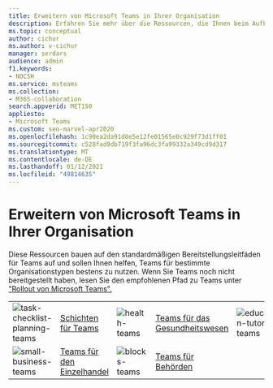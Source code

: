 ```yaml
---
title: Erweitern von Microsoft Teams in Ihrer Organisation
description: Erfahren Sie mehr über die Ressourcen, die Ihnen beim Aufbauen auf der Standardbereitstellung von Teams zur Verfügung stehen, damit Sie Teams für bestimmte Organisationstypen besser nutzen können.
ms.topic: conceptual
author: cichur
ms.author: v-cichur
manager: serdars
audience: admin
f1.keywords:
- NOCSH
ms.service: msteams
ms.collection:
- M365-collaboration
search.appverid: MET150
appliesto:
- Microsoft Teams
ms.custom: seo-marvel-apr2020
ms.openlocfilehash: 1c90ea2da91d8e5e12fe01565e0c929f73d1ff01
ms.sourcegitcommit: c528fad9db719f3fa96dc3fa99332a349cd9d317
ms.translationtype: MT
ms.contentlocale: de-DE
ms.lasthandoff: 01/12/2021
ms.locfileid: "49814635"
---
```

# <a name="expand-microsoft-teams-across-your-organization"></a>Erweitern von Microsoft Teams in Ihrer Organisation

Diese Ressourcen bauen auf den standardmäßigen Bereitstellungsleitfäden für Teams auf und sollen Ihnen helfen, Teams für bestimmte Organisationstypen bestens zu nutzen. Wenn Sie Teams noch nicht bereitgestellt haben, lesen Sie den empfohlenen Pfad zu Teams unter ["Rollout von Microsoft Teams".](../How-to-roll-out-teams.md)

|               |               |               |               |               |               | 
| ------------- | ------------- | ------------- | ------------- | ------------- | ------------- | 
| ![task-checklist-planning-teams](../media/clock-teams-small.svg)  |  [Schichten für Teams](/microsoftteams/expand-teams-across-your-org/shifts-for-teams-landing-page) |![health-teams](../media/health-teams-small.svg)  | [Teams für das Gesundheitswesen](/microsoftteams/expand-teams-across-your-org/teams-for-healthcare-landing-page) |![education-tutorial-teams](../media/education-tutorial-teams-small.svg) |  [Teams für Bildung](/microsoftteams/expand-teams-across-your-org/teams-for-education-landing-page) 
|![small-business-teams](../media/small-business-teams-small.svg)  | [Teams für den Einzelhandel](/microsoftteams/expand-teams-across-your-org/teams-for-retail-landing-page) |![blocks-teams](../media/blocks-teams-small.svg)  | [Teams für Behörden](/microsoftteams/expand-teams-across-your-org/teams-for-government-landing-page) |               |               |
